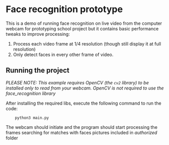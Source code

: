 # Face recognition prototype

This is a demo of running face recognition on live video from the computer webcam for prototyping school project but it
contains basic performance tweaks to improve processing:
1. Process each video frame at 1/4 resolution (though still display it at full resolution)
2. Only detect faces in every other frame of video.

## Running the project

_PLEASE NOTE: This example requires OpenCV (the `cv2` library) to be installed only to read from your webcam.
OpenCV is *not* required to use the face_recognition library_

After installing the required libs, execute the following command to run the code:

```
    python3 main.py
```

The webcam should initiate and the program should start processing the frames searching for matches with faces pictures included in _authorized_ folder
